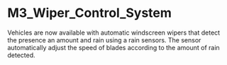 # M3_Wiper_Control_System
Vehicles are now available with automatic windscreen wipers that detect the presence an amount and rain using a rain sensors. The sensor automatically adjust the speed of blades according to the amount of rain detected.
